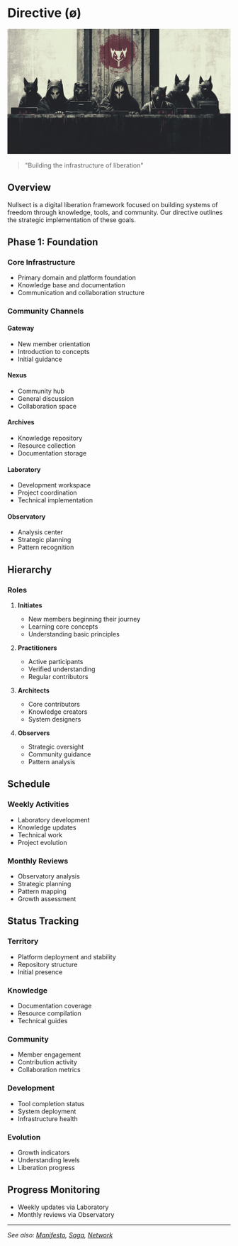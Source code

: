 # Directive (ø)

<img src="./org/media/directive.png" alt="directive" width="520" />

> "Building the infrastructure of liberation"

## Overview

Nullsect is a digital liberation framework focused on building systems of freedom through knowledge, tools, and community. Our directive outlines the strategic implementation of these goals.

## Phase 1: Foundation

### Core Infrastructure

- Primary domain and platform foundation
- Knowledge base and documentation
- Communication and collaboration structure

### Community Channels

#### Gateway

- New member orientation
- Introduction to concepts
- Initial guidance

#### Nexus

- Community hub
- General discussion
- Collaboration space

#### Archives

- Knowledge repository
- Resource collection
- Documentation storage

#### Laboratory

- Development workspace
- Project coordination
- Technical implementation

#### Observatory

- Analysis center
- Strategic planning
- Pattern recognition

## Hierarchy

### Roles

1. **Initiates**

   - New members beginning their journey
   - Learning core concepts
   - Understanding basic principles

2. **Practitioners**

   - Active participants
   - Verified understanding
   - Regular contributors

3. **Architects**

   - Core contributors
   - Knowledge creators
   - System designers

4. **Observers**
   - Strategic oversight
   - Community guidance
   - Pattern analysis

## Schedule

### Weekly Activities

- Laboratory development
- Knowledge updates
- Technical work
- Project evolution

### Monthly Reviews

- Observatory analysis
- Strategic planning
- Pattern mapping
- Growth assessment

## Status Tracking

### Territory

- Platform deployment and stability
- Repository structure
- Initial presence

### Knowledge

- Documentation coverage
- Resource compilation
- Technical guides

### Community

- Member engagement
- Contribution activity
- Collaboration metrics

### Development

- Tool completion status
- System deployment
- Infrastructure health

### Evolution

- Growth indicators
- Understanding levels
- Liberation progress

## Progress Monitoring

- Weekly updates via Laboratory
- Monthly reviews via Observatory

---

_See also: [Manifesto](./manifesto.md), [Saga](./saga.md), [Network](./network.md)_
